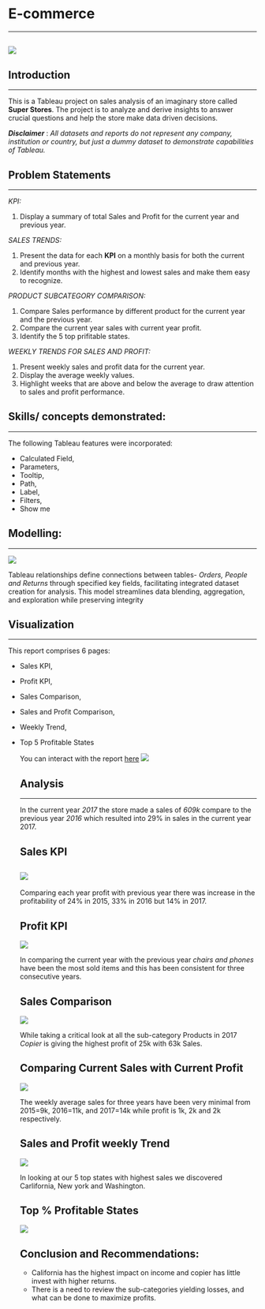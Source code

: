 # E-commerce
---

![](storeimage.png)
---
## Introduction
---
This is a Tableau project on sales analysis of an imaginary store called **Super Stores**.
The project is to analyze and derive insights to answer crucial questions and help the store make data driven decisions.

**_Disclaimer_** : _All datasets and reports do not represent any company, institution or country, but just a dummy dataset to demonstrate capabilities of Tableau._

## Problem Statements
---
_KPI:_
1. Display a summary of total Sales and Profit for the current year and previous year.
   
_SALES TRENDS:_
1. Present the data for each **KPI** on a monthly basis for both the current and previous year.
2. Identify months with the highest and lowest sales and make them easy to recognize.
   
_PRODUCT SUBCATEGORY COMPARISON:_
1. Compare Sales performance by different product for the current year and the previous year.
2. Compare the current year sales with current year profit.
3. Identify the 5 top prifitable states.
   
_WEEKLY TRENDS FOR SALES AND PROFIT:_
1. Present weekly sales and profit data for the current year.
2. Display the average weekly values.
3. Highlight weeks that are above and below the average to draw attention to sales and profit performance.

## Skills/ concepts demonstrated:
---
The following Tableau features were incorporated:
- Calculated Field,
- Parameters,
- Tooltip,
- Path,
- Label,
- Filters,
- Show me

## Modelling:
---
![](modelling.png)

Tableau relationships define connections between tables- _Orders, People and Returns_ through specified key fields, facilitating integrated dataset creation for analysis. This model streamlines data blending, aggregation, and exploration while preserving integrity

## Visualization
---
This report comprises 6 pages:
- Sales KPI,
- Profit KPI,
- Sales Comparison,
- Sales and Profit Comparison,
- Weekly Trend,
- Top 5 Profitable States

  You can interact with the report [here](https://public.tableau.com/app/profile/oluwole.fagbemi2492/viz/SS-SalesDashboard/Dashboard1?publish=yes)
  ![](StoreDashboard.png)

  ## Analysis
  ---
  In the current year _2017_ the store made a sales of _609k_ compare to the previous year _2016_ which resulted into 29% in sales in the current year 2017.
  ## Sales KPI
  ![](saleskpi.png)
  ---

  Comparing each year profit with previous year there was increase in the profitability of 24% in 2015, 33% in 2016 but 14% in 2017.
  ## Profit KPI
  ![](profitkpi.png)

  In comparing the current year with the previous year _chairs and phones_ have been the most sold items and this has been consistent for three consecutive years.
  ## Sales Comparison
  ![](salesComparison.png)

  While taking a critical look at all the sub-category Products in 2017 _Copier_ is giving the highest profit of 25k with 63k Sales.
  ## Comparing Current Sales with Current Profit
  ![](SalesProfitComp.png)

   The weekly average sales for three years have been very minimal from 2015=9k, 2016=11k, and 2017=14k while profit is 1k, 2k and 2k respectively.
  ## Sales and Profit weekly Trend
  ![](wklytrend.png)

  In looking at our 5 top states with highest sales we discovered Carlifornia, New york and Washington.
  ## Top % Profitable States
  ![](Top5State.png)

  ## Conclusion and Recommendations:
  - California has the highest impact on income and copier has little invest with higher returns.
  - There is a need to review the sub-categories yielding losses, and what can be done to maximize profits.

  


   
